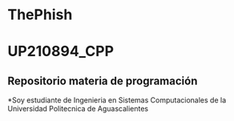 # ThePhish

<div>
  <p align="center">
<imagenseis/giphy.gif>
  </p>
</div>    
    
# UP210894_CPP
## Repositorio materia de programación 
*Soy estudiante de Ingenieria en Sistemas Computacionales de la Universidad Politecnica de Aguascalientes 
